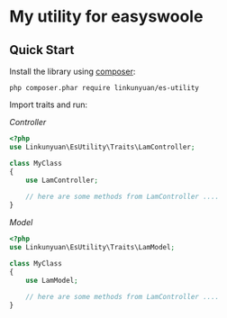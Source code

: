 My utility for easyswoole
==========

Quick Start
-----------

Install the library using [composer](https://getcomposer.org):

    php composer.phar require linkunyuan/es-utility

Import traits and run:

_Controller_
```php
<?php
use Linkunyuan\EsUtility\Traits\LamController;

class MyClass
{
	use LamController;
    
	// here are some methods from LamController ....
}

```
_Model_
```php
<?php
use Linkunyuan\EsUtility\Traits\LamModel;

class MyClass
{
	use LamModel;
    
	// here are some methods from LamController ....
}

```
